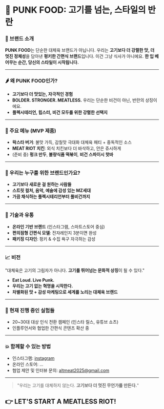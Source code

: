 # 🧨 PUNK FOOD: 고기를 넘는, 스타일의 반란



### 🍔 브랜드 소개
**PUNK FOOD**는 단순한 대체육 브랜드가 아닙니다. 우리는 **고기보다 더 강렬한 맛, 더 멋진 정체성**을 담아낸 **펑키한 간편식 브랜드**입니다. 이건 그냥 식사가 아니에요. **한 입 베어무는 순간, 당신의 스타일이 시작됩니다.**

---

### 🌶️ 왜 PUNK FOOD인가?
- **고기보다 더 맛있는, 자극적인 경험**
- **BOLDER. STRONGER. MEATLESS.** 우리는 단순한 비건이 아닌, 반란의 상징이에요.
- **플렉시테리언, 힙스터, 비건 모두를 위한 강렬한 선택지**

---

### 🚀 주요 메뉴 (MVP 제품)
- **락스타 버거**: 불맛 가득, 감칠맛 극대화 대체육 패티 + 중독적인 소스
- **MEAT RIOT 치킨**: 외식 치킨보다 더 바삭하고, 안은 쥬시하게
- (준비 중) **펑크 만두**, **불량식품 떡볶이**, **비건 스파이시 핫바**

---

### 🎯 우리는 누구를 위한 브랜드인가요?
- **고기보다 새로운 걸 원하는 사람들**
- **스트릿 컬처, 음악, 예술에 감성 있는 MZ세대**
- **가끔 채식하는 플렉시테리언부터 풀비건까지**

---

### 🔧 기술과 유통
- **온라인 기반 브랜드** (인스타그램, 스마트스토어 중심)
- **편의점형 간편식 모델**: 전자레인지 3분이면 완성
- **패키징 디자인**: 펑키 & 수집 욕구 자극하는 감성

---

### 📈 비전
"대체육은 고기의 그림자가 아니다. **고기를 뛰어넘는 문화적 상징**이 될 수 있다."

- **Eat Loud. Live Punk.**
- **우리는 고기 없는 혁명을 시작한다.**
- **차별화된 맛 + 감성 마케팅으로 세계를 노리는 대체육 브랜드**

---

### 🧪 현재 진행 중인 실험들
- 20~30대 대상 인식 전환 캠페인 (인스타 릴스, 유튜브 쇼츠)
- 인플루언서와 협업한 간편식 콘텐츠 확산 중

---

### 💥 함께할 수 있는 방법
- 인스타그램: [instagram](https://www.instagram.com/altmeat_official/)
- 온라인 스토어: ...
- 협업 제안 및 인터뷰 문의: altmeat2025@gmail.com

---

> "우리는 고기를 대체하지 않는다. **고기보다 더 멋진 무언가를 만든다.**"

## 👉 LET'S START A MEATLESS RIOT!
